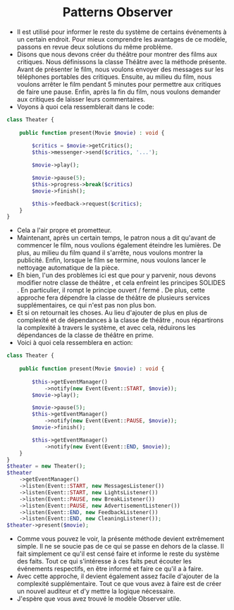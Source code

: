 # <div align="center"> Patterns Observer </div>

* Il est utilisé pour informer le reste du système de certains événements à un certain endroit. Pour mieux comprendre les avantages de ce modèle, passons en revue deux solutions du même problème.
* Disons que nous devons créer du théâtre pour montrer des films aux critiques. Nous définissons la classe Théâtre avec la méthode présente. Avant de présenter le film, nous voulons envoyer des messages sur les téléphones portables des critiques. Ensuite, au milieu du film, nous voulons arrêter le film pendant 5 minutes pour permettre aux critiques de faire une pause. Enfin, après la fin du film, nous voulons demander aux critiques de laisser leurs commentaires.
* Voyons à quoi cela ressemblerait dans le code:

```php
class Theater {
   
    public function present(Movie $movie) : void {
       
        $critics = $movie->getCritics();
        $this->messenger->send($critics, '...');

        $movie->play();

        $movie->pause(5);
        $this->progress->break($critics)
        $movie->finish();

        $this->feedback->request($critics);
    }
}
```

* Cela a l'air propre et prometteur.
* Maintenant, après un certain temps, le patron nous a dit qu'avant de commencer le film, nous voulions également éteindre les lumières. De plus, au milieu du film quand il s'arrête, nous voulons montrer la publicité. Enfin, lorsque le film se termine, nous voulons lancer le nettoyage automatique de la pièce.
* Eh bien, l'un des problèmes ici est que pour y parvenir, nous devons modifier notre classe de théâtre , et cela enfreint les principes SOLIDES . En particulier, il rompt le principe ouvert / fermé . De plus, cette approche fera dépendre la classe de théâtre de plusieurs services supplémentaires, ce qui n'est pas non plus bon.
* Et si on retournait les choses. Au lieu d'ajouter de plus en plus de complexité et de dépendances à la classe de théâtre , nous répartirons la complexité à travers le système, et avec cela, réduirons les dépendances de la classe de théâtre en prime.
* Voici à quoi cela ressemblera en action:

```php
class Theater {
    
    public function present(Movie $movie) : void {
        
        $this->getEventManager()
            ->notify(new Event(Event::START, $movie));
        $movie->play();

        $movie->pause(5);
        $this->getEventManager()
            ->notify(new Event(Event::PAUSE, $movie));
        $movie->finish();

        $this->getEventManager()
            ->notify(new Event(Event::END, $movie));
    }
}
$theater = new Theater();
$theater
    ->getEventManager()
    ->listen(Event::START, new MessagesListener())
    ->listen(Event::START, new LightsListener())
    ->listen(Event::PAUSE, new BreakListener())    
    ->listen(Event::PAUSE, new AdvertisementListener())
    ->listen(Event::END, new FeedbackListener())
    ->listen(Event::END, new CleaningListener());
$theater->present($movie);
```

* Comme vous pouvez le voir, la présente méthode devient extrêmement simple. Il ne se soucie pas de ce qui se passe en dehors de la classe. Il fait simplement ce qu'il est censé faire et informe le reste du système des faits. Tout ce qui s'intéresse à ces faits peut écouter les événements respectifs, en être informé et faire ce qu'il a à faire.
* Avec cette approche, il devient également assez facile d'ajouter de la complexité supplémentaire. Tout ce que vous avez à faire est de créer un nouvel auditeur et d'y mettre la logique nécessaire.
* J'espère que vous avez trouvé le modèle Observer utile.

